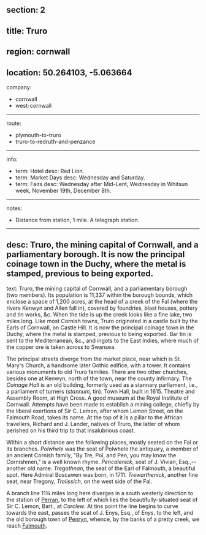 section: 2
----
title: Truro
----
region: cornwall
----
location: 50.264103, -5.063664
----
company:
- cornwall
- west-cornwall
----
route:
- plymouth-to-truro
- truro-to-redruth-and-penzance
----
info:
- term: Hotel
  desc: Red Lion.
- term: Market Days
  desc: Wednesday and Saturday.
- term: Fairs
  desc: Wednesday after Mid-Lent, Wednesday in Whitsun week, November 19th, December 8th.
----
notes:
- Distance from station, 1 mile.
A telegraph station.
----
desc: Truro, the mining capital of Cornwall, and a parliamentary borough. It is now the principal coinage town in the Duchy, where the metal is stamped, previous to being exported.
----
text: Truro, the mining capital of Cornwall, and a parliamentary borough (two members). Its population is 11,337 within the borough bounds, which enclose a space of 1,200 acres, at the head of a creek of the Fal (where the rivers Kenwyn and Allen fall in), covered by foundries, blast houses, pottery and tin works, &c. When the tide is up the creek looks like a fine lake, two miles long. Like most Cornish towns, Truro originated in a castle built by the Earls of Cornwall, on Castle Hill. It is now the principal coinage town in the Duchy, where the metal is stamped, previous to being exported. Bar tin is sent to the Mediterranean, &c., and ingots to the East Indies, where much of the copper ore is taken across to Swansea.

The principal streets diverge from the market place, near which is St. Mary's Church, a handsome later Gothic edifice, with a tower. It contains various monuments to old Truro families. There are two other churches, besides one at Kenwyn, north of the town, near the county infirmary. The *Coinage Hall* is an old building, formerly used as a stannary parliament, i.e., a parliament of turners (*stannum*, tin). Town Hall, built in 1615. Theatre and Assembly Room, at High Cross. A good museum at the Royal Institute of Cornwall. Attempts have been made to establish a mining college, chiefly by the liberal exertions of Sir C. Lemon, after whom Lemon Street, on the Falmouth Road, takes its name. At the top of it is a pillar to the African travellers, Richard and J. Lander, natives of Truro, the latter of whom perished on his third trip to that insalubrious coast.

Within a short distance are the following places, mostly seated on the Fal or its branches. *Polwhele* was the seat of Polwhele the antiquary, a member of an ancient Cornish family, "By Tre, Pol, and Pen, you may know the Cornishmen," is a well known rhyme. *Pencalenick*, seat of J. Vivian, Esq.,--another old name. *Tregothnan*, the seat of the Earl of Falmouth, a beautiful spot. Here Admiral Boscawen was born, in 1711. *Trewarthenick*, another fine seat, near Tregony, *Trelissich*, on the west side of the Fal.

A branch line 11¾ miles long here diverges in a south westerly direction to the station of [Perran](/stations/perran), to the left of which lies the beautifully-situated seat of Sir C. Lemon, Bart., at *Carclew*. At tins point the line begins to curve towards the east, passes the scat of J. Enys, Esq., of *Enys*, to the left, and the old borough town of [Penryn](/stations/penryn), whence, by the banks of a pretty creek, we reach [Falmouth](/stations/falmouth).
